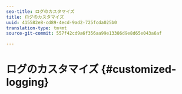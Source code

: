 ```yaml
---
seo-title: ログのカスタマイズ
title: ログのカスタマイズ
uuid: 415582e8-cd89-4ecd-9ad2-725fcda025b0
translation-type: tm+mt
source-git-commit: 557f42cd9a6f356aa99e13386d9e8d65e043a6af

---
```



# ログのカスタマイズ {#customized-logging}
